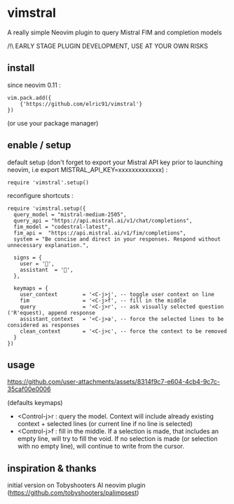 # vimstral
A really simple Neovim plugin to query Mistral FIM and completion models

/!\ EARLY STAGE PLUGIN DEVELOPMENT, USE AT YOUR OWN RISKS 

## install
since neovim 0.11 :
```
vim.pack.add({
    {'https://github.com/elric91/vimstral'}
})
```
(or use your package manager)

## enable / setup
default setup (don't forget to export your Mistral API key prior to launching neovim, i.e export MISTRAL_API_KEY=xxxxxxxxxxxxx) :
```
require 'vimstral'.setup()
```

reconfigure shortcuts :
```
require 'vimstral.setup({
  query_model = "mistral-medium-2505",
  query_api = "https://api.mistral.ai/v1/chat/completions",
  fim_model = "codestral-latest",
  fim_api =  "https://api.mistral.ai/v1/fim/completions",
  system = "Be concise and direct in your responses. Respond without unnecessary explanation.",

  signs = {
    user = '󰙊',
    assistant  = '󰄛',
  },

  keymaps = {
    user_context        = '<C-j>j', -- toggle user context on line
    fim                 = '<C-j>f', -- fill in the middle
    query               = '<C-j>r', -- ask visually selected question ('R'equest), append response
    assistant_context   = '<C-j>a', -- force the selected lines to be considered as responses
    clean_context       = '<C-j>c', -- force the context to be removed
  }
})
```

## usage
https://github.com/user-attachments/assets/8314f9c7-e604-4cb4-9c7c-35caf00e0006


(defaults keymaps)
- \<Control-j\>r : query the model. Context will include already existing context + selected lines (or current line if no line is selected)
- \<Control-j\>f : fill in the middle. If a selection is made, that includes an empty line, will try to fill the void. If no selection is made (or selection with no empty line), will continue to write from the cursor.


## inspiration & thanks
initial version on Tobyshooters AI neovim plugin (https://github.com/tobyshooters/palimpsest)
